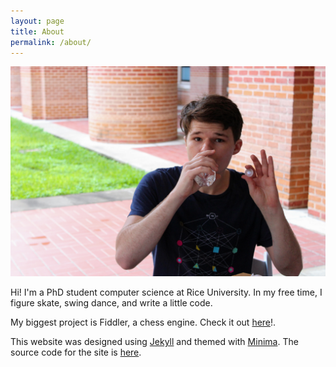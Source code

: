 ```yaml
---
layout: page
title: About
permalink: /about/
---
```


![A picture of me, carrying a water bottle and waving,](assets/img/thatsme.jpg)

Hi!
I'm a PhD student computer science at Rice University.
In my free time, I figure skate, swing dance, and write a little code.

My biggest project is Fiddler, a chess engine.
Check it out [here](https://github.com/claytonwramsey/fiddler)!.

This website was designed using [Jekyll](https://github.com/jekyll/jekyll) and themed with
[Minima](https://github.com/jekyll/minima).
The source code for the site is [here](https://github.com/claytonwramsey/claytonwramsey.github.io).

